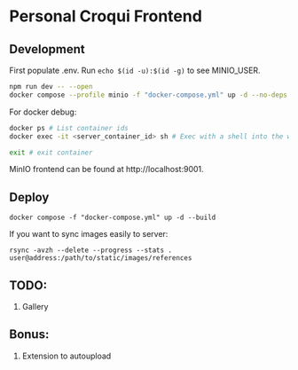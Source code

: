 # Personal Croqui Frontend

## Development

First populate .env. Run `echo $(id -u):$(id -g)` to see MINIO_USER.

```bash
npm run dev -- --open
docker compose --profile minio -f "docker-compose.yml" up -d --no-deps --build
```

For docker debug:

```bash
docker ps # List container ids
docker exec -it <server_container_id> sh # Exec with a shell into the wad server (id found with previous command)

exit # exit container
```

MinIO frontend can be found at http://localhost:9001.

## Deploy

`docker compose -f "docker-compose.yml" up -d --build`

If you want to sync images easily to server:

`rsync -avzh --delete --progress --stats . user@address:/path/to/static/images/references`

## TODO:

1. Gallery

## Bonus:

1. Extension to autoupload
